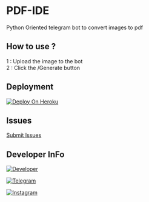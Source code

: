 # PDF-IDE
Python Oriented telegram bot to convert images to pdf

## How to use ?

1 : Upload the image to the bot<br>
2 : Click the /Generate button


## Deployment

[![Deploy On Heroku](https://img.shields.io/badge/heroku-%23430098.svg?style=for-the-badge&logo=heroku&logoColor=white)](https://heroku.com/deploy?template=https://github.com/riz4d/PDF-IDE)

## Issues 

[Submit Issues](https://github.com/riz4d/PDF-IDE/issues)

## Developer InFo

[![Developer](https://contributors-img.web.app/image?repo=riz4d/PDF-IDE)](https://github.com/riz4d)

[![Telegram](https://img.shields.io/badge/Telegram-grey?style=for-the-badge&logo=telegram)](https://telegram.me/rizad_x96)

[![Instagram](https://img.shields.io/badge/InstaGram-grey?style=for-the-badge&logo=Instagram&logoColor=white)](https://instagram.com/rizad__x96)
